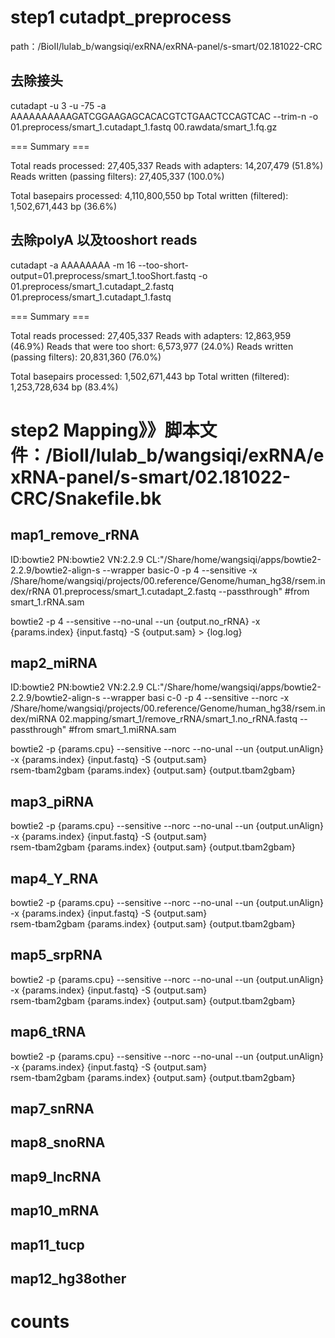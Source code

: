 # step1 cutadpt_preprocess
path：/BioII/lulab_b/wangsiqi/exRNA/exRNA-panel/s-smart/02.181022-CRC
## 去除接头
cutadapt -u 3 -u -75 -a AAAAAAAAAAGATCGGAAGAGCACACGTCTGAACTCCAGTCAC --trim-n -o 01.preprocess/smart_1.cutadapt_1.fastq 00.rawdata/smart_1.fq.gz

=== Summary ===

Total reads processed:              27,405,337
Reads with adapters:                14,207,479 (51.8%)
Reads written (passing filters):    27,405,337 (100.0%)

Total basepairs processed: 4,110,800,550 bp
Total written (filtered):  1,502,671,443 bp (36.6%)

## 去除polyA 以及tooshort reads
cutadapt -a AAAAAAAA -m 16 --too-short-output=01.preprocess/smart_1.tooShort.fastq -o 01.preprocess/smart_1.cutadapt_2.fastq 01.preprocess/smart_1.cutadapt_1.fastq

=== Summary ===

Total reads processed:              27,405,337
Reads with adapters:                12,863,959 (46.9%)
Reads that were too short:           6,573,977 (24.0%)
Reads written (passing filters):    20,831,360 (76.0%)

Total basepairs processed: 1,502,671,443 bp
Total written (filtered):  1,253,728,634 bp (83.4%)

# step2 Mapping》》脚本文件：/BioII/lulab_b/wangsiqi/exRNA/exRNA-panel/s-smart/02.181022-CRC/Snakefile.bk 
## map1_remove_rRNA
ID:bowtie2      PN:bowtie2      VN:2.2.9        CL:"/Share/home/wangsiqi/apps/bowtie2-2.2.9/bowtie2-align-s --wrapper basic-0 -p 4 --sensitive -x /Share/home/wangsiqi/projects/00.reference/Genome/human_hg38/rsem.index/rRNA 01.preprocess/smart_1.cutadapt_2.fastq --passthrough" #from smart_1.rRNA.sam

bowtie2 -p 4 --sensitive --no-unal --un {output.no_rRNA} -x {params.index} {input.fastq} -S {output.sam} > {log.log}

## map2_miRNA
ID:bowtie2      PN:bowtie2      VN:2.2.9        CL:"/Share/home/wangsiqi/apps/bowtie2-2.2.9/bowtie2-align-s --wrapper basi
c-0 -p 4 --sensitive --norc -x /Share/home/wangsiqi/projects/00.reference/Genome/human_hg38/rsem.index/miRNA 02.mapping/smart_1/remove_rRNA/smart_1.no_rRNA.fastq --passthrough" #from smart_1.miRNA.sam
                
bowtie2 -p {params.cpu} --sensitive --norc --no-unal --un {output.unAlign} -x {params.index} {input.fastq} -S {output.sam} 
           </br>   rsem-tbam2gbam {params.index} {output.sam} {output.tbam2gbam}

## map3_piRNA

bowtie2 -p {params.cpu} --sensitive --norc --no-unal --un {output.unAlign} -x {params.index} {input.fastq} -S {output.sam} 
           </br>   rsem-tbam2gbam {params.index} {output.sam} {output.tbam2gbam}

## map4_Y_RNA

bowtie2 -p {params.cpu} --sensitive --norc --no-unal --un {output.unAlign} -x {params.index} {input.fastq} -S {output.sam}
            </br>       rsem-tbam2gbam {params.index} {output.sam} {output.tbam2gbam}
## map5_srpRNA
bowtie2 -p {params.cpu} --sensitive --norc --no-unal --un {output.unAlign} -x {params.index} {input.fastq} -S {output.sam}
            </br>       rsem-tbam2gbam {params.index} {output.sam} {output.tbam2gbam}

## map6_tRNA
bowtie2 -p {params.cpu} --sensitive --norc --no-unal --un {output.unAlign} -x {params.index} {input.fastq} -S {output.sam}
             </br>      rsem-tbam2gbam {params.index} {output.sam} {output.tbam2gbam}

## map7_snRNA

## map8_snoRNA

## map9_lncRNA

## map10_mRNA

## map11_tucp

## map12_hg38other

# counts

